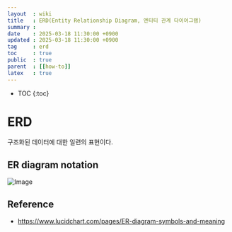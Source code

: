 ```yaml
---
layout  : wiki
title   : ERD(Entity Relationship Diagram, 엔티티 관계 다이어그램)
summary :
date    : 2025-03-18 11:30:00 +0900
updated : 2025-03-18 11:30:00 +0900
tag     : erd
toc     : true
public  : true
parent  : [[how-to]]
latex   : true
---
```

* TOC
{:toc}

# ERD
구조화된 데이터에 대한 일련의 표현이다.

## ER diagram notation
![Image](https://github.com/user-attachments/assets/bbbae9b6-0d13-4167-aab4-095642831459)

## Reference
- https://www.lucidchart.com/pages/ER-diagram-symbols-and-meaning
